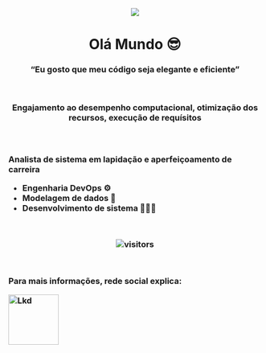 <p align="center">
  <img src="https://c.tenor.com/LDuF2jVabwoAAAAC/banner-welcome.gif">
</p>

<h1 align="center"> Olá Mundo 😎</h1>

<h3 align="center"> “Eu gosto que meu código seja elegante e eficiente” </h3>
<br>
<h3 align="center"> Engajamento ao desempenho computacional, otimização dos recursos, execução de requísitos  <h3>

<br> <br>
Analista de sistema em lapidação e aperfeiçoamento de carreira
 * Engenharia DevOps ⚙️
 * Modelagem de dados 🎲
 * Desenvolvimento de sistema 👨🏻‍💻

<BR>

<p align="center">
    <img align="center" alt="visitors" src="https://profile-counter.glitch.me/Mr-Sena/count.svg" />
</p>

<BR>

Para mais informações, rede social explica: 

<a href="https://www.linkedin.com/in/jo%C3%A3o-pedro-sena-64a3b11a0/"><img src="https://logospng.org/download/linkedin/logo-linkedin-1536.png" alt="Lkd" width="100" height="100"/></a>

